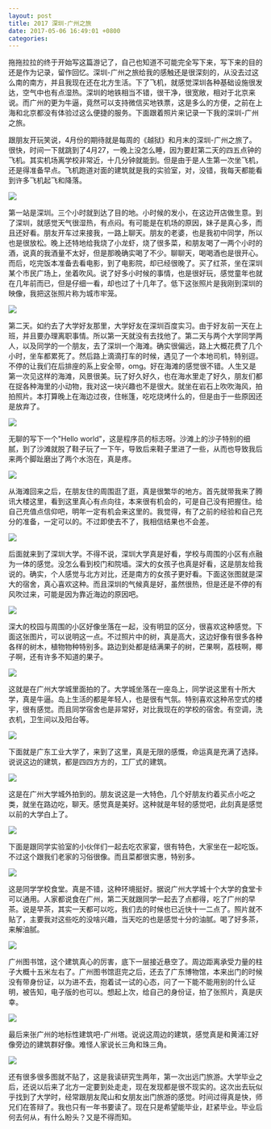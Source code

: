 ```yaml
---
layout: post
title: 2017 深圳-广州之旅
date: 2017-05-06 16:49:01 +0800
categories: 
---
```


拖拖拉拉的终于开始写这篇游记了，自己也知道不可能完全写下来，写下来的目的还是作为记录，留作回忆。深圳-广州之旅给我的感触还是很深刻的，从没去过这么南的南方，并且我现在还在北方生活。下了飞机，就感觉深圳各种基础设施很发达，空气中也有点湿热。深圳的地铁相当不错，很干净，很宽敞，相对于北京来说。而广州的更为牛逼，竟然可以支持微信买地铁票，这是多么的方便，之前在上海和北京都没有体验过这么便捷的服务。下面跟着照片来记录一下我的深圳-广州之旅。

跟朋友开玩笑说，4月份的期待就是每周的《越狱》和月末的深圳-广州之旅了。很快，时间一下就跳到了4月27，一晚上没怎么睡，因为要赶第二天的四五点钟的飞机。其实机场离学校非常近，十几分钟就能到。但是由于是人生第一次坐飞机，还是得准备早点。飞机跑道对面的建筑就是我的实验室，对，没错，我每天都能看到许多飞机起飞和降落。

![](http://ww1.sinaimg.cn/mw690/b10d1ea5ly1ffbqmi71elj237k1t0hdu.jpg)

第一站是深圳。三个小时就到达了目的地。小时候的发小，在这边开店做生意。到了深圳，就感觉天气很湿热，有点闷。有可能是在机场的原因，妹子是真心多，而且还好看。朋友开车过来接我，一路上聊天。朋友的老婆，也是我初中同学，所以也是很放松。晚上还特地给我烧了小龙虾，烧了很多菜，和朋友喝了一两个小时的酒，说真的我酒量不太好，但是那晚确实喝了不少。聊聊天，喝喝酒也是很开心。而后，吃完饭本准备去看电影，到了电影院，却已经很晚了。买了红茶，坐在深圳某个市民广场上，坐着吹风。说了好多小时候的事情，也是很好玩，感觉童年也就在几年前而已，但是仔细一看，却也过了十几年了。低下这张照片是我刚到深圳的映像，我把这张照片称为城市牢笼。

![](http://ww1.sinaimg.cn/mw690/b10d1ea5ly1ff9otsapfwj237k1t0kjn.jpg)

第二天。如约去了大学好友那里，大学好友在深圳百度实习。由于好友前一天在上班，并且要办理离职事情。所以第一天就没有去找他了。第二天与两个大学同学两人，以及同学的一个朋友，去了深圳一个海滩。确实很偏远，路上大概花费了几个小时，坐车都累死了。然后路上滴滴打车的时候，遇见了一个本地司机，特别逗。不停的让我们在后排座的系上安全带，omg。好在海滩的感觉很不错。人生又是第一次见这样的海滩，风景很美。玩了好久好久，也在海水里走了好久，朋友们都在捉各种海里的小动物，我对这一块兴趣也不是很大。就坐在岩石上吹吹海风，拍拍照片。本打算晚上在海边过夜，住帐篷，吃吃烧烤什么的，但是由于一些原因还是放弃了。

![](http://ww1.sinaimg.cn/mw690/b10d1ea5ly1ff9oyvko5mj237k1t0npe.jpg)

无聊的写下一个"Hello world"，这是程序员的标志呀。沙滩上的沙子特别的细腻，到了沙滩就脱了鞋子玩了一下午，导致后来鞋子里进了一些，从而也导致我后来两个脚趾磨出了两个水泡在，真是疼。

![](http://ww1.sinaimg.cn/mw690/b10d1ea5ly1ffbq5v5ywtj237k1t0e82.jpg)

从海滩回来之后，在朋友住的周围逛了逛，真是很繁华的地方。首先就带我来了腾讯大楼这里，看到这里真心有点向往，本来很有机会的，可是自己没有把握住。给自己充值点信仰吧，明年一定有机会来这里的。我觉得，有了之前的经验和自己充分的准备，一定可以的。不过即使去不了，我相信结果也不会差。

![](http://ww1.sinaimg.cn/mw690/b10d1ea5ly1ff9p0gw6boj237k1t0b2b.jpg)

后面就来到了深圳大学。不得不说，深圳大学真是好看，学校与周围的小区有点融为一体的感觉。没怎么看到校门和院墙。深大的女孩子也真是好看，这是朋友给我说的。确实，个人感觉与北方对比，还是南方的女孩子更好看。下面这张图就是深大的宿舍，真心喜欢这种。而且深圳的气候真是好，虽然很热，但是还是不停的有风吹过来，可能是因为靠近海边的原因吧。

![](http://ww1.sinaimg.cn/mw690/b10d1ea5ly1ffbqxlnvqmj212g0uox6q.jpg)

深大的校园与周围的小区好像坐落在一起，没有明显的区分，很喜欢这种感觉。下面这张图片，可以说明这一点。不过照片中的树，真是高大，这边好像有很多各种各样的树木，植物物种特别多。路边到处都是结满果子的树，芒果啊，荔枝啊，椰子啊，还有许多不知道的果子。

![](http://ww1.sinaimg.cn/mw690/b10d1ea5ly1ff9p268yc7j21t037ke84.jpg)

这就是在广州大学城里面拍的了。大学城坐落在一座岛上，同学说这里有十所大学，真是牛逼。岛上生活的都是年轻人，也是很有气氛。特别喜欢这种吊空式的楼宇，很有感觉。而且同学宿舍也是非常好，对比我现在的学校的宿舍。有空调，洗衣机，卫生间以及阳台等。

![](http://ww1.sinaimg.cn/mw690/b10d1ea5ly1ff9p3miqf7j237k1t01ky.jpg)

下面就是广东工业大学了，来到了这里，真是无限的感慨，命运真是充满了选择。说说这边的建筑，都是四四方方的，工厂式的建筑。

![](http://ww1.sinaimg.cn/mw690/b10d1ea5ly1ffbq82j4s6j237k1t04qr.jpg)

这是在广州大学城外拍到的。朋友说这是一大特色，几个好朋友约着买点小吃之类，就坐在路边吃，聊天。感觉真是美好。这种就是年轻的感觉吧，此刻真是感觉以前的大学白上了。

![](http://ww1.sinaimg.cn/mw690/b10d1ea5ly1ffbqy3h9v8j21280seu0x.jpg)

下面是跟同学实验室的小伙伴们一起去吃农家宴，很有特色，大家坐在一起吃饭。不过这个跟我们老家的习俗很像。而且菜都很实惠，特别多。

![](http://ww1.sinaimg.cn/mw690/b10d1ea5ly1ffbr1wtdjsj237k1t0u0y.jpg)

这是同学学校食堂。真是不错，这种环境挺好。据说广州大学城十个大学的食堂卡可以通用。人家都说食在广州，第二天就跟同学一起去了点都得，吃了广州的早茶。说是早茶，其实一天都可以吃，我们去的时候也已近快十一二点了。照片就不贴了，主要我对这些吃的没啥兴趣，当天吃的也是感觉十分的油腻。喝了好多茶，来解油腻。

![](http://ww1.sinaimg.cn/mw690/b10d1ea5ly1ffbqcdxelxj237k1t0npf.jpg)

广州图书馆，这个建筑真心的厉害，底下一层接近悬空了。周边距离承受力量的柱子大概十五米左右了。广州图书馆逛完之后，还去了广东博物馆，本来出门的时候没有带身份证，以为进不去，抱着试一试的心态，问了一下能不能用别的什么证明，被告知，电子版的也可以。想起上次，给自己的身份证，拍了张照片，真是庆幸。

![](http://ww1.sinaimg.cn/mw690/b10d1ea5ly1ffbqabowvdj237k1t01kz.jpg)

最后来张广州的地标性建筑吧-广州塔。说说这周边的建筑，感觉真是和黄浦江好像旁边的建筑群好像。难怪人家说长三角和珠三角。

![](http://ww1.sinaimg.cn/mw690/b10d1ea5ly1ffbqe5ctazj21t037kqv6.jpg)



还有很多很多图就不贴了，这是我读研究生两年，第一次出远门旅游。大学毕业之后，还说以后来了北方一定要到处走走，现在发现都是很不现实的。这次出去玩似乎找到了大学时，经常跟朋友爬山和女朋友出门旅游的感觉。时间过得真是快，师兄们在答辩了。我也只有一年书要读了。现在只是希望能毕业，赶紧毕业。毕业后何去何从，有什么盼头？又是不得而知。
